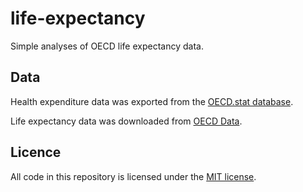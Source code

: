 # life-expectancy

Simple analyses of OECD life expectancy data.

## Data

Health expenditure data was exported from the [OECD.stat database](https://stats.oecd.org/Index.aspx?DataSetCode=SHA).

Life expectancy data was downloaded from [OECD Data](https://data.oecd.org/healthstat/life-expectancy-at-birth.htm).

## Licence

All code in this repository is licensed under the [MIT license](LICENSE).